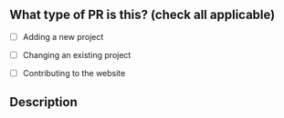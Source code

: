 ## What type of PR is this? (check all applicable)

- [ ] Adding a new project
- [ ] Changing an existing project
- [ ] Contributing to the website


## Description